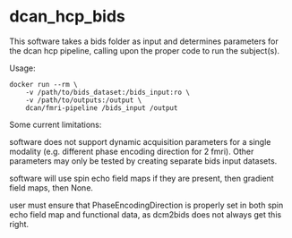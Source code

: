 # dcan_hcp_bids

This software takes a bids folder as input and determines parameters
for the dcan hcp pipeline, calling upon the proper code to run the
subject(s).

Usage:

```{bash}
docker run --rm \
    -v /path/to/bids_dataset:/bids_input:ro \
    -v /path/to/outputs:/output \
    dcan/fmri-pipeline /bids_input /output
```

Some current limitations:

software does not support dynamic acquisition parameters for a single
modality (e.g. different phase encoding direction for 2 fmri).  Other
parameters may only be tested by creating separate bids input datasets.

software will use spin echo field maps if they are present, then
gradient field maps, then None.

user must ensure that PhaseEncodingDirection is properly set in both
spin echo field map and functional data, as dcm2bids does not always
get this right.


